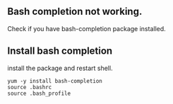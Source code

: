 
## Bash completion not working.
Check if you have bash-completion package installed.

## Install bash completion
install the package and restart shell.

```
yum -y install bash-completion
source .bashrc
source .bash_profile
```
